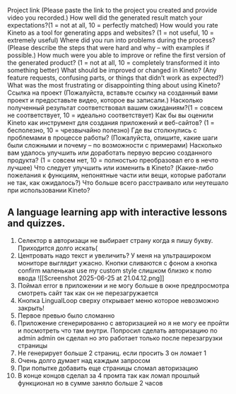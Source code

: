 Project link (Please paste the link to the project you created and provide video you recorded.)
How well did the generated result match your expectations?(1 = not at all, 10 = perfectly matched)
How would you rate Kineto as a tool for generating apps and websites? (1 = not useful, 10 = extremely useful)
Where did you run into problems during the process? (Please describe the steps that were hard and why – with examples if possible.)
How much were you able to improve or refine the first version of the generated product? (1 = not at all, 10 = completely transformed it into something better)
What should be improved or changed in Kineto? (Any feature requests, confusing parts, or things that didn’t work as expected?)
What was the most frustrating or disappointing thing about using Kineto?
Ссылка на проект (Пожалуйста, вставьте ссылку на созданный вами проект и предоставьте видео, которое вы записали.)
Насколько полученный результат соответствовал вашим ожиданиям?(1 = совсем не соответствует, 10 = идеально соответствует)
Как бы вы оценили Kineto как инструмент для создания приложений и веб-сайтов? (1 = бесполезно, 10 = чрезвычайно полезно)
Где вы столкнулись с проблемами в процессе работы? (Пожалуйста, опишите, какие шаги были сложными и почему – по возможности с примерами)
Насколько вам удалось улучшить или доработать первую версию созданного продукта? (1 = совсем нет, 10 = полностью преобразовал его в нечто лучшее)
Что следует улучшить или изменить в Kineto? (Какие-либо пожелания к функциям, непонятные части или вещи, которые работали не так, как ожидалось?)
Что больше всего расстраивало или неутешало при использовании Kineto?
## A language learning app with interactive lessons and quizzes.
1. Селектор в авторизаци не выбирает страну когда я пишу букву. Приходится долго искать(
2. Центровать надо текст и увеличить?  У меня на ультрашироком мониторе выглядит ужасно. Кнопки сливаются с фоном а кнопка confirm маленькая use my custom style слишком близко к полю ввода ![[Screenshot 2025-06-25 at 21.04.12.png]]
3. Поймал error в приложении и не могу больше в окне предпросмотра смотреть сайт так как он не перезагружается
4. Кнопка LingualLoop сверху открывает меню которое невозможно закрыть!
5. Первое превью было сломанно
6. Приложение сгенерированно с авторизацией но я не могу ее пройти и посмотреть что там внутри. Попросил сделать авторизацию по admin admin он сделал но это работает только после перезагрузки страницы
7. Не генерирует больше 2 страниц. если просить 3 он ломает 1
8. Очень долго думает над каждым запросом
9. При попытке добавить еще страницы сломал авторизацию 
10. В конце концов сделал за 4 промта так как ломал прошлый функционал но в сумме заняло больше 2 часов  
